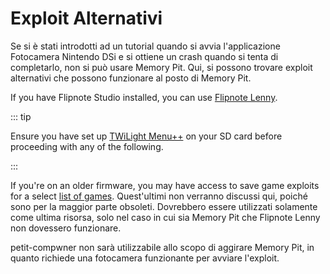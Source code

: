 # Exploit Alternativi

Se si è stati introdotti ad un tutorial quando si avvia l'applicazione Fotocamera Nintendo DSi e si ottiene un crash quando si tenta di completarlo, non si può usare Memory Pit. Qui, si possono trovare exploit alternativi che possono funzionare al posto di Memory Pit.

If you have Flipnote Studio installed, you can use [Flipnote Lenny](launching-the-flipnote-exploit.html).

::: tip

Ensure you have set up [TWiLight Menu++](get-started.html#section-i-prep-work) on your SD card before proceeding with any of the following.

:::

If you're on an older firmware, you may have access to save game exploits for a select [list of games](https://dsibrew.org/wiki/DSi_exploits#DSiWare\(True_DSi-Mode\)_Exploits). Quest'ultimi non verranno discussi qui, poiché sono per la maggior parte obsoleti. Dovrebbero essere utilizzati solamente come ultima risorsa, solo nel caso in cui sia Memory Pit che Flipnote Lenny non dovessero funzionare.

petit-compwner non sarà utilizzabile allo scopo di aggirare Memory Pit, in quanto richiede una fotocamera funzionante per avviare l'exploit.
